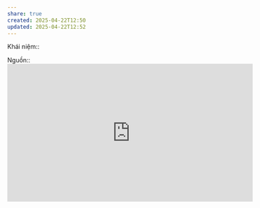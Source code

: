 ```yaml
---
share: true
created: 2025-04-22T12:50
updated: 2025-04-22T12:52
---
```

Khái niệm:: 

Nguồn:: <iframe width="560" height="315" src="https://www.youtube.com/embed/ZeDgclY4gQU?si=AazFaQXeIookV4j5" title="YouTube video player" frameborder="0" allow="accelerometer; autoplay; clipboard-write; encrypted-media; gyroscope; picture-in-picture; web-share" referrerpolicy="strict-origin-when-cross-origin" allowfullscreen></iframe>